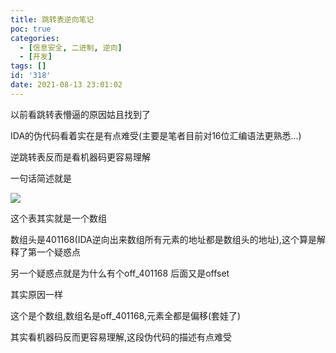 ```yaml
---
title: 跳转表逆向笔记
poc: true
categories:
  - [信息安全, 二进制, 逆向]
  - [开发]
tags: []
id: '318'
date: 2021-08-13 23:01:02
---
```


以前看跳转表懵逼的原因姑且找到了

IDA的伪代码看着实在是有点难受(主要是笔者目前对16位汇编语法更熟悉...)

逆跳转表反而是看机器码更容易理解

一句话简述就是

![](https://raw.githubusercontent.com/Valkierja/ALLPIC/main/img/202303172059897.png)

这个表其实就是一个数组

数组头是401168(IDA逆向出来数组所有元素的地址都是数组头的地址),这个算是解释了第一个疑惑点

另一个疑惑点就是为什么有个off\_401168 后面又是offset

其实原因一样

这个是个数组,数组名是off\_401168,元素全都是偏移(套娃了)

其实看机器码反而更容易理解,这段伪代码的描述有点难受